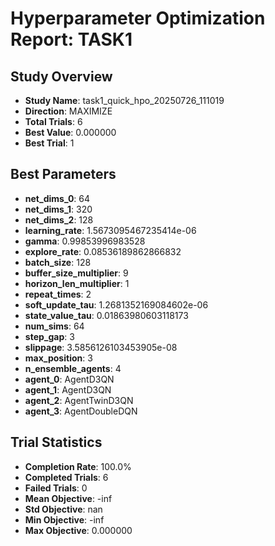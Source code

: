 
# Hyperparameter Optimization Report: TASK1

## Study Overview
- **Study Name**: task1_quick_hpo_20250726_111019
- **Direction**: MAXIMIZE
- **Total Trials**: 6
- **Best Value**: 0.000000
- **Best Trial**: 1

## Best Parameters
- **net_dims_0**: 64
- **net_dims_1**: 320
- **net_dims_2**: 128
- **learning_rate**: 1.5673095467235414e-06
- **gamma**: 0.99853996983528
- **explore_rate**: 0.08536189862866832
- **batch_size**: 128
- **buffer_size_multiplier**: 9
- **horizon_len_multiplier**: 1
- **repeat_times**: 2
- **soft_update_tau**: 1.2681352169084602e-06
- **state_value_tau**: 0.01863980603118173
- **num_sims**: 64
- **step_gap**: 3
- **slippage**: 3.5856126103453905e-08
- **max_position**: 3
- **n_ensemble_agents**: 4
- **agent_0**: AgentD3QN
- **agent_1**: AgentD3QN
- **agent_2**: AgentTwinD3QN
- **agent_3**: AgentDoubleDQN

## Trial Statistics
- **Completion Rate**: 100.0%
- **Completed Trials**: 6
- **Failed Trials**: 0
- **Mean Objective**: -inf
- **Std Objective**: nan
- **Min Objective**: -inf
- **Max Objective**: 0.000000
